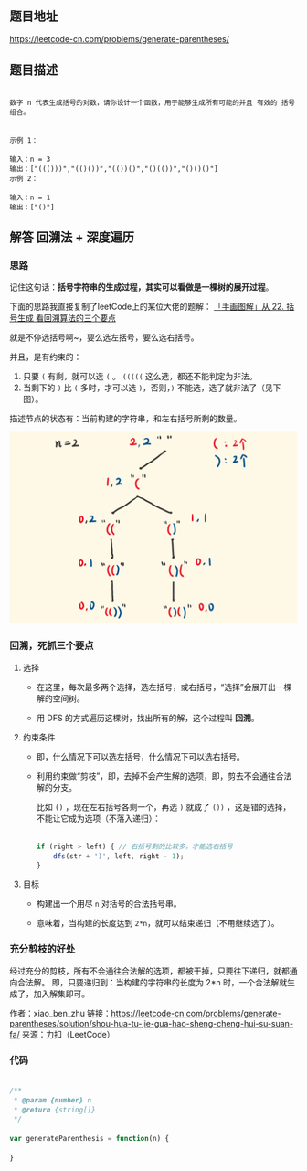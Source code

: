 
## 题目地址

https://leetcode-cn.com/problems/generate-parentheses/

## 题目描述

```

数字 n 代表生成括号的对数，请你设计一个函数，用于能够生成所有可能的并且 有效的 括号组合。
 

示例 1：

输入：n = 3
输出：["((()))","(()())","(())()","()(())","()()()"]
示例 2：

输入：n = 1
输出：["()"]

```

## 解答 回溯法 + 深度遍历

### 思路

记住这句话：__括号字符串的生成过程，其实可以看做是一棵树的展开过程__。



下面的思路我直接复制了leetCode上的某位大佬的题解：
[「手画图解」从 22. 括号生成 看回溯算法的三个要点 ](https://leetcode-cn.com/problems/generate-parentheses/solution/shou-hua-tu-jie-gua-hao-sheng-cheng-hui-su-suan-fa/)



就是不停选括号啊~，要么选左括号，要么选右括号。

并且，是有约束的：

1. 只要 `(` 有剩，就可以选 `(` 。 `(((((` 这么选，都还不能判定为非法。
2. 当剩下的 `)` 比 `(` 多时，才可以选 `)`，否则，`)` 不能选，选了就非法了（见下图）。

描述节点的状态有：当前构建的字符串，和左右括号所剩的数量。

![generateParenthesis](../image/generateParenthesis.jpg)

### 回溯，死抓三个要点

1. 选择

    - 在这里，每次最多两个选择，选左括号，或右括号，“选择”会展开出一棵解的空间树。

    - 用 DFS 的方式遍历这棵树，找出所有的解，这个过程叫 __回溯__。

2. 约束条件

    - 即，什么情况下可以选左括号，什么情况下可以选右括号。

    - 利用约束做“剪枝”，即，去掉不会产生解的选项，即，剪去不会通往合法解的分支。

        比如 `()` ，现在左右括号各剩一个，再选 `)` 就成了 `())` ，这是错的选择，不能让它成为选项（不落入递归）：

        ```js

        if (right > left) { // 右括号剩的比较多，才能选右括号
            dfs(str + ')', left, right - 1);
        }

        ```

3. 目标

    - 构建出一个用尽 `n` 对括号的合法括号串。

    - 意味着，当构建的长度达到 `2*n`，就可以结束递归（不用继续选了）。


### 充分剪枝的好处

经过充分的剪枝，所有不会通往合法解的选项，都被干掉，只要往下递归，就都通向合法解。
即，只要递归到：当构建的字符串的长度为 2*n 时，一个合法解就生成了，加入解集即可。

作者：xiao_ben_zhu
链接：https://leetcode-cn.com/problems/generate-parentheses/solution/shou-hua-tu-jie-gua-hao-sheng-cheng-hui-su-suan-fa/
来源：力扣（LeetCode）

### 代码

```js

/**
 * @param {number} n
 * @return {string[]}
 */

var generateParenthesis = function(n) {

}

```
